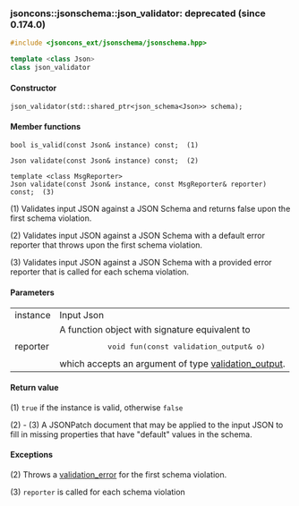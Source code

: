 ### jsoncons::jsonschema::json_validator: deprecated (since 0.174.0)

```cpp
#include <jsoncons_ext/jsonschema/jsonschema.hpp>

template <class Json>
class json_validator
```

#### Constructor

    json_validator(std::shared_ptr<json_schema<Json>> schema);

#### Member functions

    bool is_valid(const Json& instance) const;  (1)

    Json validate(const Json& instance) const;  (2)

    template <class MsgReporter>
    Json validate(const Json& instance, const MsgReporter& reporter) const;  (3)

(1) Validates input JSON against a JSON Schema and returns false upon the 
first schema violation.

(2) Validates input JSON against a JSON Schema with a default error reporter
that throws upon the first schema violation.

(3) Validates input JSON against a JSON Schema with a provided error reporter
that is called for each schema violation.

#### Parameters

<table>
  <tr>
    <td>instance</td>
    <td>Input Json</td> 
  </tr>
  <tr>
    <td>reporter</td>
    <td>A function object with signature equivalent to 
    <pre>
           void fun(const validation_output& o)</pre>
which accepts an argument of type <a href="validation_output.md">validation_output</a>.</td> 
  </tr>
</table>

#### Return value
 
(1) `true` if the instance is valid, otherwise `false` 

(2) - (3) A JSONPatch document that may be applied to the input JSON
to fill in missing properties that have "default" values in the
schema.

#### Exceptions

(2) Throws a [validation_error](validation_error.md) for the first schema violation.

(3) `reporter` is called for each schema violation

